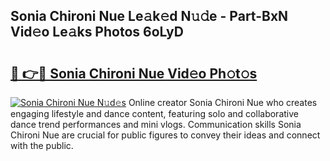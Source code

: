## Sonia Chironi Nue Le𝚊k𝚎d N𝚞𝚍e - Part-BxN Vid𝚎o Le𝚊ks Photos 6oLyD

# <h2><a href="http://fb4izvd.evod.top/?m=Sonia+Chironi+Nue">🔗 👉🔴 Sonia Chironi Nue Vid𝚎o Ph𝚘t𝚘s</a></h2>

[![Sonia Chironi Nue N𝚞d𝚎s](https://i.imgur.com/8V9OHl7.gif)](http://fb4izvd.evod.top/?m=Sonia+Chironi+Nue)
Online creator Sonia Chironi Nue who creates engaging lifestyle and dance content, featuring solo and collaborative dance trend performances and mini vlogs. Communication skills Sonia Chironi Nue are crucial for public figures to convey their ideas and connect with the public. 

